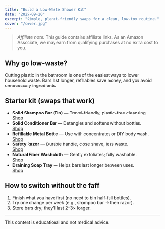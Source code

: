 ```yaml
---
title: "Build a Low-Waste Shower Kit"
date: "2025-09-20"
excerpt: "Simple, planet-friendly swaps for a clean, low-tox routine."
cover: "/cover.jpg"
---
```


> *Affiliate note:* This guide contains affiliate links. As an Amazon Associate, we may earn from qualifying purchases at no extra cost to you.

## Why go low-waste?
Cutting plastic in the bathroom is one of the easiest ways to lower household waste. Bars last longer, refillables save money, and you avoid unnecessary ingredients.

## Starter kit (swaps that work)
- **Solid Shampoo Bar (Tin)** — Travel-friendly, plastic-free cleansing.  
  <a class="btn" href="https://www.amazon.co.uk/dp/B08QJ8G1M6?tag=wildandwell0c-21" target="_blank" rel="noopener">Shop</a>
- **Solid Conditioner Bar** — Detangles and softens without bottles.  
  <a class="btn" href="https://www.amazon.co.uk/dp/B08QJ82KH5?tag=wildandwell0c-21" target="_blank" rel="noopener">Shop</a>
- **Refillable Metal Bottle** — Use with concentrates or DIY body wash.  
  <a class="btn" href="https://www.amazon.co.uk/dp/B09C2N8Q1S?tag=wildandwell0c-21" target="_blank" rel="noopener">Shop</a>
- **Safety Razor** — Durable handle, close shave, less waste.  
  <a class="btn" href="https://www.amazon.co.uk/dp/B07T8D1VSV?tag=wildandwell0c-21" target="_blank" rel="noopener">Shop</a>
- **Natural Fiber Washcloth** — Gently exfoliates; fully washable.  
  <a class="btn" href="https://www.amazon.co.uk/dp/B07V6C2N1N?tag=wildandwell0c-21" target="_blank" rel="noopener">Shop</a>
- **Draining Soap Tray** — Helps bars last longer between uses.  
  <a class="btn" href="https://www.amazon.co.uk/dp/B0892M8ZJZ?tag=wildandwell0c-21" target="_blank" rel="noopener">Shop</a>

## How to switch without the faff
1. Finish what you have first (no need to bin half-full bottles).
2. Try one change per week (e.g., shampoo bar → then razor).
3. Store bars dry; they’ll last 2–3× longer.

<hr>

<p class="note">This content is educational and not medical advice.</p>
